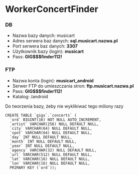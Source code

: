 # WorkerConcertFinder

### DB
* Nazwa bazy danych: musicart
* Adres serwera baz danych: __sql.musicart.nazwa.pl__
* Port serwera baz danych: __3307__
* Użytkownik bazy (login): __musicart__
* Pass: __GIG$$$finder112!__

### FTP
* Nazwa konta (login): __musicart_android__
* Serwer FTP do umieszczania stron: __ftp.musicart.nazwa.pl__
* Pass: __GIG$$$finder112!__
* Katalog: /android 

Do tworzenia bazy, żeby nie wyklikiwać tego miliony razy 
```
CREATE TABLE `gigs`.`concerts` (
  `ord` BIGINT(16) NOT NULL AUTO_INCREMENT,
  `artist` VARCHAR(256) NULL DEFAULT NULL,
  `city` VARCHAR(64) NULL DEFAULT NULL,
  `spot` VARCHAR(64) NULL DEFAULT NULL,
  `day` INT NULL DEFAULT NULL,
  `month` INT NULL DEFAULT NULL,
  `year` INT NULL DEFAULT NULL,
  `agency` VARCHAR(32) NULL DEFAULT NULL,
  `url` VARCHAR(512) NULL DEFAULT NULL,
  `lat` VARCHAR(16) NULL DEFAULT NULL,
  `lon` VARCHAR(16) NULL DEFAULT NULL,
  PRIMARY KEY (`ord`));
```
